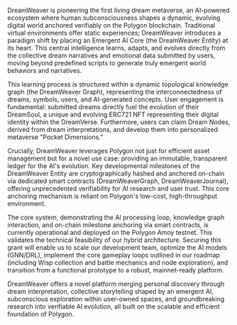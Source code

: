 DreamWeaver is pioneering the first living dream metaverse, an AI-powered ecosystem where human subconsciousness shapes a dynamic, evolving digital world anchored verifiably on the Polygon blockchain. Traditional virtual environments offer static experiences; DreamWeaver introduces a paradigm shift by placing an Emergent AI Core (the DreamWeaver Entity) at its heart. This central intelligence learns, adapts, and evolves directly from the collective dream narratives and emotional data submitted by users, moving beyond predefined scripts to generate truly emergent world behaviors and narratives.

This learning process is structured within a dynamic topological knowledge graph (the DreamWeaver Graph), representing the interconnectedness of dreams, symbols, users, and AI-generated concepts. User engagement is fundamental: submitted dreams directly fuel the evolution of their DreamSoul, a unique and evolving ERC721 NFT representing their digital identity within the DreamVerse. Furthermore, users can claim Dream Nodes, derived from dream interpretations, and develop them into personalized metaverse "Pocket Dimensions."

Crucially, DreamWeaver leverages Polygon not just for efficient asset management but for a novel use case: providing an immutable, transparent ledger for the AI's evolution. Key developmental milestones of the DreamWeaver Entity are cryptographically hashed and anchored on-chain via dedicated smart contracts (DreamWeaverGraph, DreamWeaverJournal), offering unprecedented verifiability for AI research and user trust. This core anchoring mechanism is reliant on Polygon's low-cost, high-throughput environment.

The core system, demonstrating the AI processing loop, knowledge graph interaction, and on-chain milestone anchoring via smart contracts, is currently operational and deployed on the Polygon Amoy testnet. This validates the technical feasibility of our hybrid architecture. Securing this grant will enable us to scale our development team, optimize the AI models (GNN/DRL), implement the core gameplay loops outlined in our roadmap (including Wisp collection and battle mechanics and node exploration), and transition from a functional prototype to a robust, mainnet-ready platform.

DreamWeaver offers a novel platform merging personal discovery through dream interpretation, collective storytelling shaped by an emergent AI, subconscious exploration within user-owned spaces, and groundbreaking research into verifiable AI evolution, all built on the scalable and efficient foundation of Polygon.